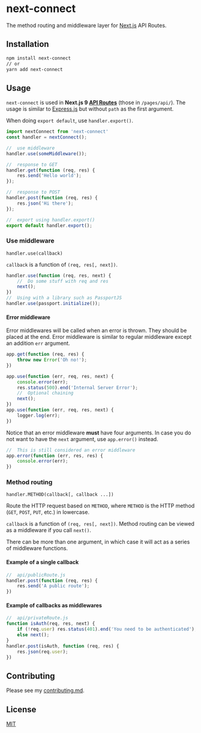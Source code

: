 # next-connect

The method routing and middleware layer for [Next.js](https://nextjs.org/) API Routes.

## Installation

```sh
npm install next-connect
// or
yarn add next-connect
```

## Usage

`next-connect` is used in **Next.js 9 [API Routes](https://nextjs.org/docs#api-routes)** (those in `/pages/api/`). The usage is similar to [Express.js](https://github.com/expressjs/express/) but without `path` as the first argument.

When doing `export default`, use `handler.export()`.

```javascript
import nextConnect from 'next-connect'
const handler = nextConnect();

//  use middleware
handler.use(someMiddleware());

//  response to GET
handler.get(function (req, res) {
    res.send('Hello world');
});

//  response to POST
handler.post(function (req, res) {
    res.json('Hi there');
});

//  export using handler.export()
export default handler.export();
```

### Use middleware

`handler.use(callback)`

`callback` is a function of `(req, res[, next])`.

```javascript
handler.use(function (req, res, next) {
    //  Do some stuff with req and res
    next();
})
//  Using with a library such as PassportJS
handler.use(passport.initialize());
```

#### Error middleware

Error middlewares will be called when an error is thrown. They should be placed at the end. Error middleware is similar to regular middleware except an addition `err` argument.

```javascript
app.get(function (req, res) {
    throw new Error('Oh no!');
})

app.use(function (err, req, res, next) {
    console.error(err);
    res.status(500).end('Internal Server Error');
    //  Optional chaining
    next();
})
app.use(function (err, req, res, next) {
    logger.log(err);
})
```

Notice that an error middleware **must** have four arguments. In case you do not want to have the `next` argument, use `app.error()` instead.

```javascript
//  This is still considered an error middleware
app.error(function (err, res, res) {
    console.error(err);
})
```

### Method routing

`handler.METHOD(callback[, callback ...])`

Route the HTTP request based on `METHOD`, where `METHOD` is the HTTP method (`GET`, `POST`, `PUT`, etc.) in lowercase.

`callback` is a function of `(req, res[, next])`. Method routing can be viewed as a middleware if you call `next()`.

There can be more than one argument, in which case it will act as a series of middleware functions.

#### Example of a single callback

```javascript
//  api/publicRoute.js
handler.post(function (req, res) {
    res.send('A public route');
})
```

#### Example of callbacks as middlewares

```javascript
//  api/privateRoute.js
function isAuth(req, res, next) {
    if (!req.user) res.status(401).end('You need to be authenticated');
    else next();
}
handler.post(isAuth, function (req, res) {
    res.json(req.user);
})
```

## Contributing

Please see my [contributing.md](CONTRIBUTING.md).

## License

[MIT](LICENSE)
